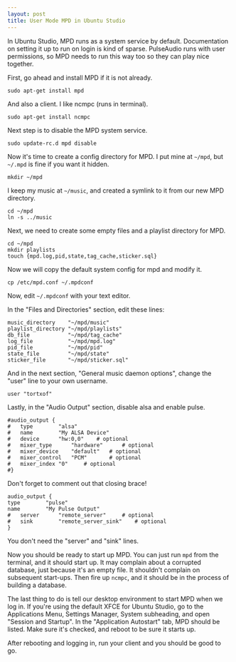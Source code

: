 ```yaml
---
layout: post
title: User Mode MPD in Ubuntu Studio
---
```

In Ubuntu Studio, MPD runs as a system service by default.
Documentation on setting it up to run on login is kind of sparse.
PulseAudio runs with user permissions, so MPD needs to run this way too so they can play nice together.

First, go ahead and install MPD if it is not already.

`sudo apt-get install mpd`

And also a client. I like ncmpc (runs in terminal).

`sudo apt-get install ncmpc`

Next step is to disable the MPD system service.

`sudo update-rc.d mpd disable`

Now it's time to create a config directory for MPD. I put mine at `~/mpd`, but `~/.mpd` is fine if you want it hidden.

`mkdir ~/mpd`

I keep my music at `~/music`, and created a symlink to it from our new MPD directory.

    cd ~/mpd
    ln -s ../music

Next, we need to create some empty files and a playlist directory for MPD.

    cd ~/mpd
    mkdir playlists
    touch {mpd.log,pid,state,tag_cache,sticker.sql}

Now we will copy the default system config for mpd and modify it.

`cp /etc/mpd.conf ~/.mpdconf`

Now, edit `~/.mpdconf` with your text editor.

In the "Files and Directories" section, edit these lines:

    music_directory    "~/mpd/music"
    playlist_directory "~/mpd/playlists"
    db_file            "~/mpd/tag_cache"
    log_file           "~/mpd/mpd.log"
    pid_file           "~/mpd/pid"
    state_file         "~/mpd/state"
    sticker_file       "~/mpd/sticker.sql"

And in the next section, "General music daemon options", change the "user" line to your own username.

`user "tortxof"`

Lastly, in the "Audio Output" section, disable alsa and enable pulse.

    #audio_output {
    #	type		"alsa"
    #	name		"My ALSA Device"
    #	device		"hw:0,0"	# optional
    #	mixer_type      "hardware"      # optional
    #	mixer_device	"default"	# optional
    #	mixer_control	"PCM"		# optional
    #	mixer_index	"0"		# optional
    #}

Don't forget to comment out that closing brace!

    audio_output {
    type		"pulse"
    name		"My Pulse Output"
    #	server		"remote_server"		# optional
    #	sink		"remote_server_sink"	# optional
    }

You don't need the "server" and "sink" lines.

Now you should be ready to start up MPD.
You can just run `mpd` from the terminal, and it should start up.
It may complain about a corrupted database, just because it's an empty file.
It shouldn't complain on subsequent start-ups.
Then fire up `ncmpc`, and it should be in the process of building a database.

The last thing to do is tell our desktop environment to start MPD when we log in.
If you're using the default XFCE for Ubuntu Studio, go to the Applications Menu,
Settings Manager, System subheading, and open "Session and Startup".
In the "Application Autostart" tab, MPD should be listed.
Make sure it's checked, and reboot to be sure it starts up.

After rebooting and logging in, run your client and you should be good to go.
